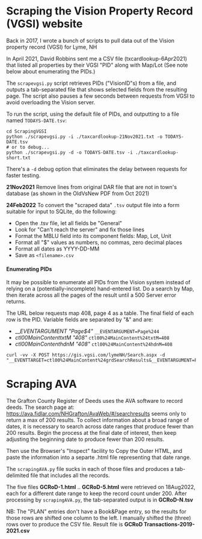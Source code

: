 # Scraping the Vision Property Record (VGSI) website

Back in 2017, I wrote a bunch of scripts to pull data out of the Vision property record (VGSI) for Lyme, NH

In April 2021, David Robbins sent me a CSV file (txcardlookup-6Apr2021) that listed all properties by their VGSI "PID" along with Map/Lot
(See note below about enumerating the PIDs.)

The `scrapevgsi.py` script retrieves PIDs ("VisionID"s) from a file, and outputs a tab-separated file that shows selected fields from the resulting page.
The script also pauses a few seconds between requests from VGSI to avoid overloading the Vision server.

To run the script, using the default file of PIDs, and outputting to a file named `TODAYS-DATE.tsv`:

```
cd ScrapingVGSI
python ./scrapevgsi.py -i ./taxcardlookup-21Nov2021.txt -o TODAYS-DATE.tsv 
# or to debug...
python ./scrapevgsi.py -d -o TODAYS-DATE.tsv -i ./taxcardlookup-short.txt 
```

There's a `-d` debug option that eliminates the delay between requests for faster testing.

**21Nov2021**
Remove lines from original DAR file that are not in town's database
(as shown in the OldVsNew PDF from Oct 2021)

**24Feb2022**
To convert the "scraped data" `.tsv` output file into a form suitable for input to SQLite, do the following:

- Open the .tsv file, let all fields be "General"
- Look for "Can't reach the server" and fix those lines
- Format the MBLU field into its component fields: Map, Lot, Unit
- Format all "$" values as numbers, no commas, zero decimal places
- Format all dates as YYYY-DD-MM
- Save as `<filename>.csv`

#### Enumerating PIDs

It may be possible to enumerate all PIDs from the Vision system
instead of relying on a (potentially-incomplete) hand-entered list.
Do a search by Map, then iterate across all the pages of the result until a 500 Server error returns.

The URL below requests map 408, page 4 as a table.
The final field of each row is the PID.
Variable fields are separated by "&" and are:

* ___EVENTARGUMENT	"Page$4"_ `__EVENTARGUMENT=Page%244` 
* _ctl00$MainContent$txtM	"408"_ `ctl00%24MainContent%24txtM=408`
* _ctl00$MainContent$hdnM	"408"_ `ctl00%24MainContent%24hdnM=408`

```
curl -vv -X POST https://gis.vgsi.com/lymeNH/Search.aspx -d "__EVENTTARGET=ctl00%24MainContent%24grdSearchResults&__EVENTARGUMENT=Page%245&__VIEWSTATE=wlcGoyoNj82xWgjyvgVCVFJlCLRDtQCVyyIIOZh8qsIKAgmiWE9ZTv7WsAObj5UZaO8Lo52Cn%2FagCqSrgQN5r9tqK0GupskvX2V9EjYfTOCc1GczuYL%2B1y2Cb0JtniYEdVLPEcA%2Bou3Kw1r3qjZlYLLL%2FPiGqdFiR6bKHpTxQEDG6DFgvcTVNxrFlntKM3f2Uv%2F4kYJmO89Ki7YzJWorfY%2F02EWT8rNlOmVAqEkfkHv%2F1p%2FqmmiBcZvGzDrd2NHwE0KoUqQ1bXa1dxjhX1558B20fM2dtqsMDa9vDINmUm25pHGVoyYhWB8W9CwZWFVyejn56AII4rrcnO%2FDswzCYpPfdYq4lyRJuIzviiPuvDQ8f2lcn%2B%2BjdDBNqVNuRcnvxP%2Fcc%2BLjTHnMvGGHVdt76WpRI%2BQ6M1IQUMYCpQjTU%2Fv4gMQxzuI%2BlyF7oVQ5VJMLIFgIjSeXeFAPQTWRDqyuk5dKe8pJ4dcBwSui7RmH6dqPVNcnhZz2w77RA1sPuPvP7XCZVLTIuZwGecaTsmnMZouwluXT%2BTGPJIUlYM2v6M5JVJklQNfkFzbqrSoIAsGqoYLw9ikx6vKqWmzrEv7o51Bo5awyAsXOsI3bv3hBj54%2B6082nP3MxL97DXh1SlkMyxeGwwjH3tTCA9NXOpE2zKyK%2B0WnMAqGTWaN3%2Bl%2FwXlH4CM5Jdivzy1y0qcij0lkL1UMsw884kzElm8NmgAoxpllCTciw9tL0KyYiGlRACUqJHzykN%2FL2s%2Fzq3uJMy4DPWLgYmbKwsR8fwePYNKJEDu%2FDP%2FY72dfQxhMzy8LXyYK6nr7M%2F20xw0TOgJ%2BnciRaf52HOzxVgZ3jlWNUncM6%2B0nJfIkE3n%2FW2bV5i1WcQ2DT%2FGsGfnpKJU1siFewfGCsKkk0%2FvnP%2FrAX9ROb1kEYQKzY4erQjiIm91E%2BBMwXFyNGo4V%2F4PM%2FjwQSLLk%2Bc8EurnHdbh5oVO1wzYCmHBbUuOWL6fzhiV6C9JTazVMFsOIikV6or4%2BTAWqUbQVWrMb99pg81D483jik0eJbnhMbMd5Ih%2B2oNeOmytLD8n2k1PdnYR5%2BpFK6oeCFJVY84YWIqHMnXfqhbUglAhKvQfv%2FPNNwIHHymyQUE5WVxhlaDgNJq8AEUBceDJTZV2WWOyndbHViINx3vDaD%2BdHZPbwMayN%2FjsrqMRQXGXGKuzE96RJM7XQpN1L%2BNgiJM%2FW6CNidJannxiIzToluN5cxByfM2ZqXLQThJ9eeY9%2B0EkPK3ZWdt9xuntj9vGZwLByQObvCcx0L3WxHGA68numC9gvWLddw%2B3L%2FVVFjhcPN5JVDVR%2B1lq4r%2Fizzx1ckyoR%2BiEW%2FKI4%2FQCp3fOJKO4Ia7yeQXe2zMbju3FuKTzOtdiFVUUijjMy9hr%2FY5jrdcwl8CX35eU%2BRQWRloRKxoi1LyXwAZqb%2B%2FY2DxKBMGbKwRfuNuksXu8UcEWBAPa8XfHJlZeoxGXQY0LlwzX5zEkX%2BWg0CoLdtZQqGtOjrl6rLtyG6SyyceRvtkzFNwOElXf3mdHVrPD0VgJeL8IaxDih%2BT8QXTe%2Fm2R6%2BPfsgmygsej1wQLaGZCukEW79KVYhoORm%2BJFD5FpQZT%2Fse7utsgMTNI%2FjG0flo6SsINO0ic4QrhSYGP3%2BPWw8cJh9pz662V26uLwDraLiCgwlpS2k2%2BYxVYCysaYsUX9lJieaPIHhCxK%2Fo7jDmLRF1FIo8eetGJen5mXDXSveQry5QA3biab4fi8ko1aF3e%2Fmvmkr2ciuqZuegYlOHrGvnFuhJqNyVz0l1eTjykLXuIXfAqKplB%2FR0V3pLCmeIsoMLv%2FIBKKZ1wemLZOwouoiTyQVbaV1UqC2ZmR%2B1LdBXaavJMN5hs%2FQ5TLdBSYO7oRMHxPB0hOp88J5jPOZpg5qigf1JsbdPfQhyKPSZVb%2FzGLtYk77mgpsXj9N9moeECJfzv4D6p1N1AdvC0Vj2tGJ%2F97jIC2Va%2FkC2zc1K9dh7xAC4sPqGHmHpuTsNtgeWEQQg6ATjuJ6gfERmwl0aSL6tjXS8%2BiIxjf6c%2BQVC8y3ZdcniP32mjMVgJZutyQaUZwuGC0Pfn7Q8KRMR7ddeMmZQMXP7RRmBvCQqWUKIvg9MytvW9y17bZmThxwgLWYEUCU0M%2BS5%2FFkg1xzEyf6sSetLR3pHoyvuHoiUVaw6va4R0%2FjZMPuIJ7kIR%2Bm%2FSdaIBpHuHJ5XkfuKgZ8AEeG%2FnPeM%2B9ktZ5MTvXhICIBXwcDE4WBr2xXZ5LFEkSmPWZRdPMtQyuGJ6%2FQDt8s8EJ2jQDIYvMTL1KnRqtR8Bg9i5ATxS0H03IdJLZa%2FeQWxcZjwu7OM8hVgSzICXrxGi2qtspRESkSiBUBj61CuZkaFdxMuBEXYeFXRNfDSzNg1wJiKuBl0y12TfUJE%2BHlR%2BHF%2BPmpG6cgrU9zy2wCFqZLMXCc2%2Bp94aWau85b%2BE3z%2F3Q2ZUSfAkgTjIy%2BWx1oIjpItx%2BLCNbYnc8WwoaipWc6G7A5OR2TWsjpzRDC14xVsBGkezhS8LNxIfby0AqusORypTfwBy%2F6TdCAMLOQ0MWLKHSh%2Bsey2zeDZ3yfmyVAXf8W91xBVhQe0Ad%2BgUouyIBuMeA27T0HtuGgXQIynXFO3ASAu%2BDXJQnd%2FPHsbfM0DbW1CRW3N%2F%2BdtgIkiiRETpLEyC8sEFBqqr5EymYhyPoWibxG7yoL%2BKfm4Rdae5Ccxr7eXmHo663EivAgtSvVl%2BB9XuZ9%2BpLDxdVStY6rl3Jsg7okfOa6bxCKw2dATRJTuYmfLbQccizEYnauBwkwnB9OnphBIr9JRdEREo4eV20h2rEoVTRYmMptJiXjbTolggAiCVHzIMSG%2Be4jhygL%2BVeFRPDXSGXyLdCFXxsdurFJiLrZ6YPHktWwIa8TXGKQU39GKLYpSCE9t%2FKIqvRVL9vBMGITC3QDSe44jGd2SwBVZempgjyG8Q0DpkQqjoXWZqGx03R%2BP8Jr7EVGLA6UZYBYlgMY3okPQwL%2BaG3kw4FvINIpClREerL5iPobpQX0%2BlhPjebvK2i85mo1QwxSQbptwB3DvlK4bM%2FHz7BAiGllLrAYs%2BRioElbvdzqxT73n99LMl9NjpQtEdQ48yYmKJaxkk6Oc9vpB7UNDdPBSqWCxnrMoQJ3qVLWo2u2E18AjHkS9RS4O6NLeofsThQ07NauIu%2FrIsbl9GWjZ37HqU37R4RkE9qy1mauQeheMe1IvQcPqFqMgjpRHo1Oa3DHMrcIifTYV%2FHtyAeQ46gbes%2Br3l%2BrZJ2r7F%2BwQGiKt9yRJNpiH9Nnq%2BYOJTcO7SU%2BuqjAHvsaIr9x1Y2uU0iFI8LbViSFpro6eOTqL48d%2BG%2F%2Bn4za%2F3udBY0oeov9XCdVmkugs0CJgqlsZ4hKCMfTyELIrFX73hKQ%2FJd8%2F%2F2nExOzVO6nSBJXDXe5j5esefbbx7eDk9jro%2F2Nd74GFzbKIBe8T%2B8TGm%2FKLQuOSyvajbdLa%2FVyvHj4TxUn6D1lyonSj3xnZzl3Ri2%2FHoz8REOg6RsgkObzhAGtmrhC1HflDJnEN5f0%2BFTwxpE80qvNgBZ%2BygXUGyM4Jzc1uMskBlKFffMG2r3Fbq1aF4N8HPQ%2B2KZ0rYOojHUroX%2Bm2OP3LZRrCWf%2BiMvzBdnxoVcyiSIK21i8TB%2FTPjj95jvSzL6JRfEdB%2BUBbZCUoOKwICROIbdre3PgT61sM4s1NXKZjd8Eh2EuL6L7KWoYMV0KLAFRPEoCWQzxcnPmEyvBhtWLUiPc%2BH%2FpBkHcI5qxgvPkz9sbOCCCnbToDgukAbpjCHN5KIG1k%2Fut5PTmxLVDBg2sYsVbn4HmILrbnu2cQRQ6UmaAgfsfYSNBuoKhZo2FuhACWBwaFoBql0CkE%2FwcJ0rF4meF4ZsnM049ig5iXIIw%2Ft%2BIaRhKjy9AiP%2F8%2BlHGkcjCIm1pjdOQsisSXOLKBYzShXizShgXpTBzssln%2FJ9UFjc%2BnZh6iZLx9b0mztNjy8xU8YbmNJ9HtfFjFB%2BOB99jDP0yOJf5DT21%2BXEAU3tanG8K6UfDLAtlTh6RyK7BDL%2B6Lr616qcAk5jkaiqb7e%2Frfmu%2FS4sqtm9lgscoidEleFesW1LbAPGOBsu6oUEeo1GVWdDZcZvvtqqJFulg1giksEf6Ppu6LZ7mzSnV4i1%2Bbqa7epq0KiSPpzavQb6%2FbkT4WB20AAEwsSeFKmfQ0tLYKNT8tBuVe%2BD06W6MQum2W0BRBW2PF7JAbaO5EiZu0Wjfx75nbPq5C0tA%2FFLfZHR1wxy%2FH41Q9XAM3r4kodDfobIXoJvFDq74%2B9qHvipLjjnQOIcHlivmqn%2BHak1Rd%2BkqIkddp9UTtNHGhE2LpAhdUx6WPUoUxlJsxMWl9qGx3%2Fowqz2aPxASF1KQ%2FWAUaNwbk4GXq1bX%2Bc1K05MRIjjZmL28UEhggX7j0%2BYqAF%2B8B4bCS44veiaO6odTit40mfjfLmymv9eNZ9yNQMGbdZaUlzjQRTR65chdWxZNfSvH3Tu%2FwbqxtOfU4%2B%2BmQ4qZu5hw1Y2%2BBOCFd2akopt4X4S5KZpl6ZDmpsH05PBWCJGTHhPESVUWN6ISS%2F6Y9MI8VXeiFUFoRnXxzCpdy%2FtDOM4yW7g5HK7uMPNdY1tiusIHc64dwZHntcRF4Z4XMfKvXYTW1juN8a0F3bqFrsqooPwtRtPE89KIchawRYlrBpy1GIjcjxpJay0BNUhlHnYMu%2BrCc2ftsl03Pnpd4WrVaqnrvlaQFO6EXEjSuKTBswXqi9LPD%2BsiLEGaBOUAwnSBFfrkmfU%2FpTtWdB3OEnrDJzrkzHnM904B%2B3TK%2BKkJDz%2BPdpnJoSTOb807xL%2B1UAMf6Qdjf80WMhPJ%2B8CtTC%2FBUhvWtBdtZoKWeSV4IQF27eysSJyQuCpRAfasT1bMhIDVPSHTQb7OwY4rtOnRGbG%2BpMwelx3hwd1Q5wQIoo%2BddJNcsFAUJQtvbgfWSLL0UexJ0eKrONAJe6xkc8GjYdLwnEXC1O7Nsb2HE0NAC6oPW0MhzYWW34iDR00J%2FF98fCrPbzt6sVIiwyOQ1bieOE8t8YkDZEl%2FEQaWcxG5y%2BSEh4H9ZsmwMQJl3RNh97tCrnP3iICqiJnJzGy%2BBveGVlAaxT43TojoSZXLoHaLMHO2hGohi6AULzgooRCtOaSdoAc4%2BcGiBQHN%2Fg%2FSaz5UJJ3y%2B8ruGmofbR0JxOhoBLdNjpmJyGDVBO90tek2nUcWEzVihx6BZsBxhMhAbSB7TFNONMuf%2B9tOmm3ZatGr1bgYHe%2Bj5XRLysBgbhlTUQb99sGWbnxX2dTht8%2BKCubWwrMf%2BVvsaoHpoIahwyU930R6%2B62balXmMiarpNS9K6WPHkXB4BaccXPZnr2dV9eo13gls7bZyrSr8FHmfYQCsmuhGRtASLZBto%2F8qFOfgL58bj1vZ%2FW9y%2BnBXv9TRGSxPhlXBodDA6JUcYUG9qiybk43RUu0WdD9eseiuUIvvJUDH2bkbyUdN%2FuUOLLFS5b5%2FQtexZMUYO3s3VAm%2BpDZgIdBPJFjskUn3FTgwTJQYSs9mRHtTIc%2Bb%2B%2F64Gn1SWh4P%2BwWhkDdOAvHZ3EG81YhXlIRxnHHzddkR9Zw%2FW5t3J5yty3cw4B0DJhDKQS7F%2Fej0uZ4PL1UfhcUO9e80PauejpML3r%2Ffp%2B7XPAJ3ILsuas4Hnyjjm71RXH5zlciCNMEVO5jf0AAlWVeaMEi1lzn57qXaDSCXeFeiEntvuAF34%2FczSSAaYke86iX0xLecAvNFnjyATVkKtjRM79myVXLIyF35qjHx%2FuvS3kowWzPOqHfRMXmiJpy%2BxpnIbUigFavbWUN4o5qV%2BKzBJdV0DUSeSY2jyeu3nfgSL9u3%2F2DGl1h%2B%2FyBs0kfbsRre1IgRD2L%2F0Egm8fxVfKCF%2BDAO%2FPbceNnP0%2Bz4ouv2Pr%2FTz6g1pwlkipDKH26khxECHDq642hhE4cw%2Fh1H7UyMLQOloJYWBzDi0AjQofq1OAvQsYAuotV1gWzsNDu1uKWfB83cGRm4MPFDfYqS8krhQdYwC9ibS%2Favdm3SsDxeXCxEdoQx4U3CWDDwW02n2Bw2dtRI9%2FHxyaTuo%2F20XwvoLmnnBdSvBBFh2PaOtCTFtV2CX33KpzxjFLysvX6wMpS%2BE2uBQPp7y%2FOSHDndBuDCytbsVs1ZqNfLd6arTDVaPpWNlR3sfrscD29nVF%2BxWTzEGAg%2B1FwIg46zfJsolEwvZzsntHAguhe8CK7RGYUj820yAnZ86P%2FJPxqcPJhFTyp3rTr%2BMD7ty9m0lNvQAVeb8PGz00wVCkDHyvv%2FbTt2OXqRKYlpE3pL0JMnEVPxuZuHFfh1KJCdcc%2FiBcTfzpEbC3MKiYumdkFH7HE%2FdVfK8wyhokHUvS9Kxu7HH3SuJT5iWweFj2RGIDlnwmPXotDaQuTpucQrWS3%2BhU3t65%2BJCCT50K%2FkWI53J6Ojh4jMsiFuO7wY3sFakii5WZPeH%2FuPiWCQcrCSrnIcfOaFDb4Ztm0Z04ous%2FljbWS4RQ77fvNk9nppM0Wef4lNdq4N3jreoN9EDIwbwkKE2b9nBsitTB8dx2UOd9kp3ky2YMvlfIzPkOB5ycMa6YZibcsZpWy5hcqqYPMUr8zqauEiAIUR3TfaXaE6FLgtcZcFoLoCb3bxS15M8B6lMCNss5N2ZqFnqlXpNgnzG5vHYG5aBVWYPGngkQjbMvi3ZuzTumVjhWeYo%3D&__VIEWSTATEGENERATOR=47FAFF47&__VIEWSTATEENCRYPTED=&__EVENTVALIDATION=nvTOwheQqKA1ylid6rgkKiLdyIqjF1ccU80aki3ovquvFG9EXX%2BGpwv5GIA2w2nJCNd7ZnqgZXqiFLFAOIxw1rY%2FlTORqN8X7k8tVLNhLCQ2LkyfbsH6uA8oSowlFDUCq4SmrEUs%2Fa0%2BoQzuJngHPfZiDLM8OeSgCIuC5OXigKAFDD%2FDizVqs7zHyHk8k2JKn3Svce6W5b%2Fzc27MYEAPjcnRufk6HtVdzBz37DagxXl%2FLdUlplhvaCzxiD8GsF2LqMxAIwaNfobmebLc1IarSuXEFXIyNd1x1UClsst70jIc8MpqdF2bg6zFOxo7fBaNGEjoiP6o9PaaECP8LPigLVEuQqXPuF%2BaXZsxJhfnOdnvgCPoqUrNbpJkF%2FQBL2xN7Z56UCpXQXDpOY93r4fAvFCUAaOPKm2y83DpdqTLOIiVEIa2SJ9mdB%2FUa7EU1Ei2uiEqywKRfSQm893je6lmdD3RF928t%2BM0tONk6NlOBgRropAdqlH0%2B0gYf99xM7nu%2FZjEOwqkaiXIsHz9QlmAM0qpuBMGz5Na7aAXoBlnOZ4o0D54tag63vxTZBggK4fIoMLFuUAGEm33w%2FNHUWzs9IB1DCq3KeMhAWk6h3VD%2FjvMlB682nfE24RuTEPm6kru5UC6i4bPTKxJCPKpk8PNwVB9vtzdOUUPBykCgbxmpNry8NsD2%2FXhRKkWoaFITewdvUgApRez%2B42BdVhaOabj9%2Bi%2BrA0wSSngLRJWf5%2FOYKV6MzmtEB31X%2FRGcnX8xCU5eVH%2Bc1j7ifh1EgtRvejJ0QC2WoY2cSEH%2FD1kaci71H1yWNR7eEn6FkV3Hd7bifY3w%2FLDOisAqkMp7TR%2FHWI85VodqCe%2FkWxcy8DFw42VO8MbzpXXpfeKwciWDEky9Lb3XqL3%2FWCAU5yfrMCQDaXnKw%3D%3D&ctl00%24hdnKeepAlive=No&ctl00%24MainContent%24hdnPid=&ctl00%24MainContent%24txtSearchAddress=&ctl00%24MainContent%24txtSearchOwner=&ctl00%24MainContent%24txtSearchAcctNum=&ctl00%24MainContent%24txtM=408&ctl00%24MainContent%24txtMc=&ctl00%24MainContent%24txtB=&ctl00%24MainContent%24txtBc=&ctl00%24MainContent%24txtL=&ctl00%24MainContent%24txtU=&ctl00%24MainContent%24txtUc=&ctl00%24MainContent%24txtSearchPid=&ctl00%24MainContent%24txtSearch=&ctl00%24MainContent%24ddlSearchSource=3&ctl00%24MainContent%24hdnSearchAddress=&ctl00%24MainContent%24hdnSearchOwner=&ctl00%24MainContent%24hdnSearchAcctNum=&ctl00%24MainContent%24hdnM=408&ctl00%24MainContent%24hdnMc=&ctl00%24MainContent%24hdnB=&ctl00%24MainContent%24hdnBc=&ctl00%24MainContent%24hdnL=&ctl00%24MainContent%24hdnLc=&ctl00%24MainContent%24hdnU=&ctl00%24MainContent%24hdnUc=&ctl00%24MainContent%24hdnSearchPid=&ctl00%24MainContent%24hdnSearch="
```

# Scraping AVA

The Grafton County Register of Deeds uses the AVA software
to record deeds.
The search page at: https://ava.fidlar.com/NHGrafton/AvaWeb/#/searchresults
seems only to return a max of 200 results.
To collect information about a broad range of dates, it is necessary to 
search across date ranges that produce fewer than 200 results.
Begin the process at the final date of interest, then keep adjusting
the beginning date to produce fewer than 200 results.

Then use the Browser's "Inspect" facility to Copy the Outer HTML,
and paste the information into a separte .html file representing
that date range.

The `scrapingAVA.py` file sucks in each of those files
and produces a tab-delimited file that includes all the records. 

The five files **GCRoD-1.html** .. **GCRoD-5.html** were retrieved 
on 18Aug2022, each for a different date range to keep the record count
under 200. 
After processing by `scrapingAVA.py`, the tab-separated output is in
**GCRoD-N.tsv**

NB: The "PLAN" entries don't have a Book&Page entry, so the results
for those rows are shifted one column to the left.
I manually shifted the (three) rows over to produce the CSV file.
Result file is **GCRoD Transactions-2019-2021.csv**

